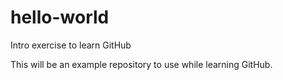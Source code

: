 # hello-world
Intro exercise to learn GitHub

This will be an example repository to use while learning GitHub.
